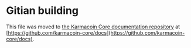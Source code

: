 Gitian building
================

This file was moved to [the Karmacoin Core documentation repository](https://github.com/karmacoin-core/docs/blob/master/gitian-building.md) at [https://github.com/karmacoin-core/docs](https://github.com/karmacoin-core/docs).
